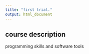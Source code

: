 ```yaml
---
title: "first trial."
output: html_document
---
```


## course description
programming skills and software tools
